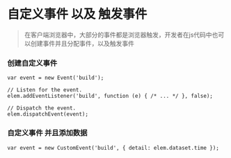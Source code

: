 # 自定义事件 以及 触发事件


> 在客户端浏览器中，大部分的事件都是浏览器触发，开发者在js代码中也可以创建事件并且分配事件，以及触发事件


### 创建自定义事件

```
var event = new Event('build');

// Listen for the event.
elem.addEventListener('build', function (e) { /* ... */ }, false);

// Dispatch the event.
elem.dispatchEvent(event);
```


### 自定义事件 并且添加数据

```
var event = new CustomEvent('build', { detail: elem.dataset.time });
```


